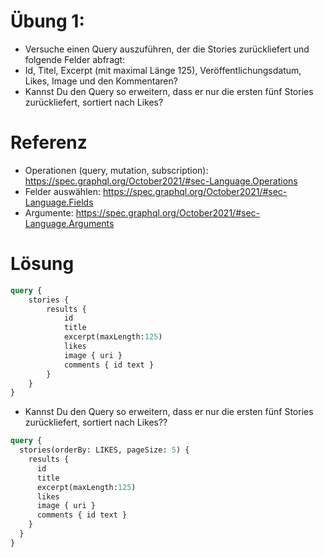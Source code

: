 # Übung 1:
* Versuche einen Query auszuführen, der die Stories zurückliefert und folgende Felder abfragt:
* Id, Titel, Excerpt (mit maximal Länge 125), Veröffentlichungsdatum, Likes, Image und den Kommentaren?
* Kannst Du den Query so erweitern, dass er nur die ersten fünf Stories zurückliefert, sortiert nach Likes?

# Referenz

- Operationen (query, mutation, subscription): https://spec.graphql.org/October2021/#sec-Language.Operations
- Felder auswählen: https://spec.graphql.org/October2021/#sec-Language.Fields
- Argumente: https://spec.graphql.org/October2021/#sec-Language.Arguments


# Lösung

```graphql
query {
    stories {
        results {
            id
            title
            excerpt(maxLength:125)
            likes
            image { uri }
            comments { id text }
        }
    }
}
```

* Kannst Du den Query so erweitern, dass er nur die ersten fünf Stories zurückliefert, sortiert nach Likes??

```graphql
query {
  stories(orderBy: LIKES, pageSize: 5) {
    results {
      id
      title
      excerpt(maxLength:125)
      likes
      image { uri }
      comments { id text }
    }
  }
}
```



